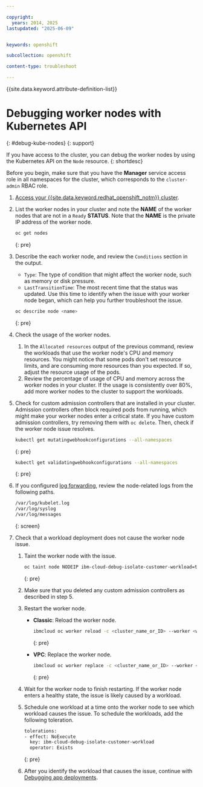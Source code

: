 ```yaml
---

copyright: 
  years: 2014, 2025
lastupdated: "2025-06-09"


keywords: openshift

subcollection: openshift

content-type: troubleshoot

---
```


{{site.data.keyword.attribute-definition-list}}





# Debugging worker nodes with Kubernetes API
{: #debug-kube-nodes}
{: support}


If you have access to the cluster, you can debug the worker nodes by using the Kubernetes API on the `Node` resource.
{: shortdesc}

Before you begin, make sure that you have the **Manager** service access role in all namespaces for the cluster, which corresponds to the `cluster-admin` RBAC role.

1. [Access your {{site.data.keyword.redhat_openshift_notm}} cluster](/docs/openshift?topic=openshift-access_cluster).
2. List the worker nodes in your cluster and note the **NAME** of the worker nodes that are not in a `Ready` **STATUS**. Note that the **NAME** is the private IP address of the worker node.
    ```sh
    oc get nodes
    ```
    {: pre}

3. Describe the each worker node, and review the `Conditions` section in the output.
    * `Type`: The type of condition that might affect the worker node, such as memory or disk pressure.
    * `LastTransitionTime`: The most recent time that the status was updated. Use this time to identify when the issue with your worker node began, which can help you further troubleshoot the issue.

    ```sh
    oc describe node <name>
    ```
    {: pre}

4. Check the usage of the worker nodes.
    1. In the `Allocated resources` output of the previous command, review the workloads that use the worker node's CPU and memory resources. You might notice that some pods don't set resource limits, and are consuming more resources than you expected. If so, adjust the resource usage of the pods.
    2. Review the percentage of usage of CPU and memory across the worker nodes in your cluster. If the usage is consistently over 80%, add more worker nodes to the cluster to support the workloads.
5. Check for custom admission controllers that are installed in your cluster. Admission controllers often block required pods from running, which might make your worker nodes enter a critical state. If you have custom admission controllers, try removing them with `oc delete`. Then, check if the worker node issue resolves.
    ```sh
    kubectl get mutatingwebhookconfigurations --all-namespaces
    ```
    {: pre}

    ```sh
    kubectl get validatingwebhookconfigurations --all-namespaces
    ```
    {: pre}

6. If you configured [log forwarding](/docs/containers?topic=containers-health), review the node-related logs from the following paths.
    ```txt
    /var/log/kubelet.log
    /var/log/syslog
    /var/log/messages
    ```
    {: screen}

7. Check that a workload deployment does not cause the worker node issue.
    1. Taint the worker node with the issue.
        ```sh
        oc taint node NODEIP ibm-cloud-debug-isolate-customer-workload=true:NoExecute
        ```
        {: pre}

    2. Make sure that you deleted any custom admission controllers as described in step 5.
    3. Restart the worker node.
        * **Classic**: Reload the worker node.
          ```sh
          ibmcloud oc worker reload -c <cluster_name_or_ID> --worker <worker_ID>
          ```
          {: pre}

        * **VPC**: Replace the worker node.
          ```sh
          ibmcloud oc worker replace -c <cluster_name_or_ID> --worker <worker_ID> --update
          ```
          {: pre}

    4. Wait for the worker node to finish restarting. If the worker node enters a healthy state, the issue is likely caused by a workload.
    5. Schedule one workload at a time onto the worker node to see which workload causes the issue. To schedule the workloads, add the following toleration.
        ```txt
        tolerations:
        - effect: NoExecute
          key: ibm-cloud-debug-isolate-customer-workload
          operator: Exists
        ```
        {: pre}
        
    6. After you identify the workload that causes the issue, continue with [Debugging app deployments](/docs/openshift?topic=openshift-debug_apps).
